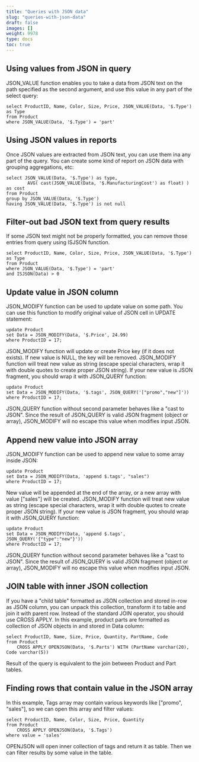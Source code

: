 ```yaml
---
title: "Queries with JSON data"
slug: "queries-with-json-data"
draft: false
images: []
weight: 9978
type: docs
toc: true
---
```


## Using values from JSON in query
JSON_VALUE function enables you to take a data from JSON text on the path specified as the second argument, and use this value in any part of the select query:

    select ProductID, Name, Color, Size, Price, JSON_VALUE(Data, '$.Type') as Type
    from Product
    where JSON_VALUE(Data, '$.Type') = 'part'

## Using JSON values in reports
Once JSON values are extracted from JSON text, you can use them ina any part of the query. You can create some kind of report on JSON data with grouping aggregations, etc:

    select JSON_VALUE(Data, '$.Type') as type,
            AVG( cast(JSON_VALUE(Data, '$.ManufacturingCost') as float) ) as cost
    from Product
    group by JSON_VALUE(Data, '$.Type') 
    having JSON_VALUE(Data, '$.Type') is not null



## Filter-out bad JSON text from query results
If some JSON text might not be properly formatted, you can remove those entries from query using ISJSON function.

    select ProductID, Name, Color, Size, Price, JSON_VALUE(Data, '$.Type') as Type
    from Product
    where JSON_VALUE(Data, '$.Type') = 'part'
    and ISJSON(Data) > 0

## Update value in JSON column
JSON_MODIFY function can be used to update value on some path. You can use this function to modify original value of JSON cell in UPDATE statement:

    update Product
    set Data = JSON_MODIFY(Data, '$.Price', 24.99)
    where ProductID = 17;

JSON_MODIFY function will update or create Price key (if it does not exists). If new value is NULL, the key will be removed.
JSON_MODIFY function will treat new value as string (escape special characters, wrap it with double quotes to create proper JSON string). If your new value is JSON fragment, you should wrap it with JSON_QUERY function:

    update Product
    set Data = JSON_MODIFY(Data, '$.tags', JSON_QUERY('["promo","new"]'))
    where ProductID = 17;

JSON_QUERY function without second parameter behaves like a "cast to JSON". Since the result of JSON_QUERY is valid JSON fragment (object or array), JSON_MODIFY will no escape this value when modifies input JSON.  

## Append new value into JSON array
JSON_MODIFY function can be used to append new value to some array inside JSON:

    update Product
    set Data = JSON_MODIFY(Data, 'append $.tags', "sales")
    where ProductID = 17;

New value will be appended at the end of the array, or a new array with value ["sales"] will be created.
JSON_MODIFY function will treat new value as string (escape special characters, wrap it with double quotes to create proper JSON string). If your new value is JSON fragment, you should wrap it with JSON_QUERY function:

    update Product
    set Data = JSON_MODIFY(Data, 'append $.tags', JSON_QUERY('{"type":"new"}'))
    where ProductID = 17;

JSON_QUERY function without second parameter behaves like a "cast to JSON". Since the result of JSON_QUERY is valid JSON fragment (object or array), JSON_MODIFY will no escape this value when modifies input JSON.  

## JOIN table with inner JSON collection
If you have a "child table" formatted as JSON collection and stored in-row as JSON column, you can unpack this collection, transform it to table and join it with parent row. Instead of the standard JOIN operator, you should use CROSS APPLY.
In this example, product parts are formatted as collection of JSON objects in and stored in Data column:

    select ProductID, Name, Size, Price, Quantity, PartName, Code
    from Product
        CROSS APPLY OPENJSON(Data, '$.Parts') WITH (PartName varchar(20), Code varchar(5))

Result of the query is equivalent to the join between Product and Part tables.




## Finding rows that contain value in the JSON array
In this example, Tags array may contain various keywords like ["promo", "sales"], so we can open this array and filter values:

    select ProductID, Name, Color, Size, Price, Quantity
    from Product
        CROSS APPLY OPENJSON(Data, '$.Tags') 
    where value = 'sales'

OPENJSON will open inner collection of tags and return it as table. Then we can filter results by some value in the table.


